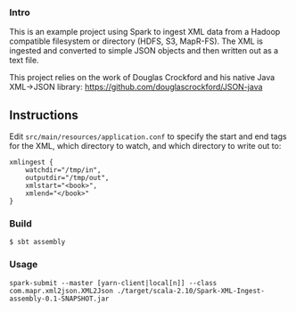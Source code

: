 ### Intro

This is an example project using Spark to ingest XML data from a Hadoop compatible filesystem or directory (HDFS, S3, MapR-FS). The XML is ingested and converted to simple JSON objects and then written out as a text file.

This project relies on the work of Douglas Crockford and his native Java XML->JSON library: https://github.com/douglascrockford/JSON-java

## Instructions

Edit `src/main/resources/application.conf` to specify the start and end tags for the XML, which directory to watch, and which directory to write out to:
```
xmlingest {
    watchdir="/tmp/in",
    outputdir="/tmp/out",
    xmlstart="<book>",
    xmlend="</book>"
}

```

### Build

```
$ sbt assembly
```

### Usage

```
spark-submit --master [yarn-client|local[n]] --class com.mapr.xml2json.XML2Json ./target/scala-2.10/Spark-XML-Ingest-assembly-0.1-SNAPSHOT.jar
```
